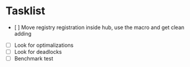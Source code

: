 # Tasklist

- [ ] Move registry registration inside hub, use the macro and get clean adding
- [ ] Look for optimalizations
- [ ] Look for deadlocks 
- [ ] Benchmark test